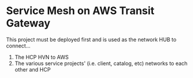 # Service Mesh on AWS Transit Gateway

This project must be deployed first and is used as the network HUB to connect...

1. The HCP HVN to AWS
2. The various service projects' (i.e. client, catalog, etc) networks to each other and HCP